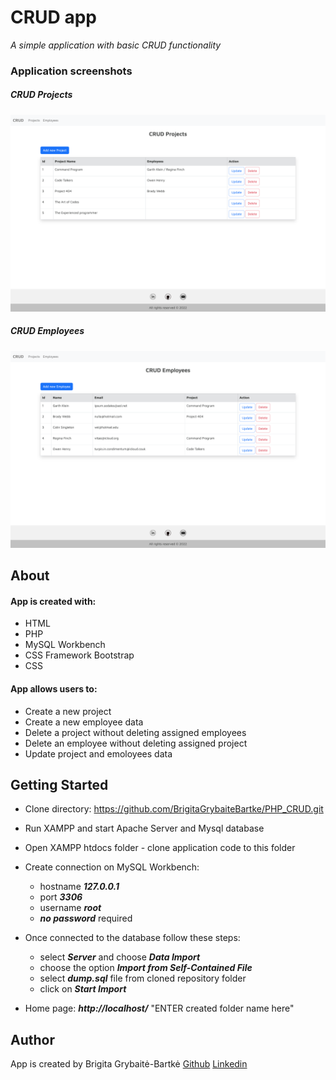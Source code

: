 # CRUD app

*A simple application with basic CRUD functionality*

### Application screenshots
##### CRUD Projects
![projects screenshot](./app/images/projects.png "This is a project view screenshot")
##### CRUD Employees
![employees screenshot](./app/images/employees.png "This is a employees view screenshot")

## About

#### App is created with:
* HTML
* PHP
* MySQL Workbench
* CSS Framework Bootstrap
* CSS

#### App allows users to:
* Create a new project
* Create a new employee data
* Delete a project without deleting assigned employees
* Delete an employee without deleting assigned project
* Update project and  emoloyees data

## Getting Started
* Clone directory: https://github.com/BrigitaGrybaiteBartke/PHP_CRUD.git
* Run XAMPP and start Apache Server and Mysql database
* Open XAMPP htdocs folder - clone application code to this folder
* Create connection on MySQL Workbench:
    * hostname ***127.0.0.1***
    * port ***3306***
    * username ***root***
    * ***no password*** required

* Once connected to the database follow these steps:
    * select ***Server*** and choose ***Data Import***
    * choose the option ***Import from Self-Contained File***
    * select ***dump.sql*** file from cloned repository folder
    * click on ***Start Import***
* Home page: ***http://localhost/*** "ENTER created folder name here"

## Author
App is created by Brigita Grybaitė-Bartkė
[Github](https://github.com/BrigitaGrybaiteBartke)
[Linkedin](https://www.linkedin.com/in/brigita-grybait%C4%97-bartk%C4%97-487403112/)